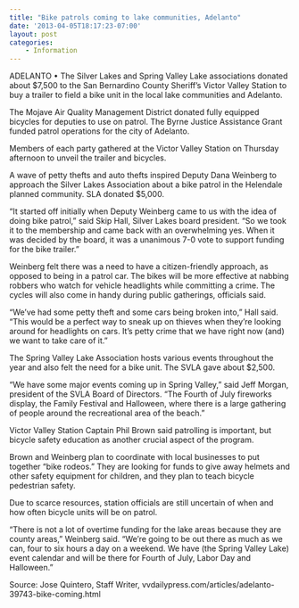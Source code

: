 ```yaml
---
title: "Bike patrols coming to lake communities, Adelanto"
date: '2013-04-05T18:17:23-07:00'
layout: post
categories:
    - Information
---
```


ADELANTO • The Silver Lakes and Spring Valley Lake associations donated about $7,500 to the San Bernardino County Sheriff’s Victor Valley Station to buy a trailer to field a bike unit in the local lake communities and Adelanto.  
  
The Mojave Air Quality Management District donated fully equipped bicycles for deputies to use on patrol. The Byrne Justice Assistance Grant funded patrol operations for the city of Adelanto.

Members of each party gathered at the Victor Valley Station on Thursday afternoon to unveil the trailer and bicycles.

A wave of petty thefts and auto thefts inspired Deputy Dana Weinberg to approach the Silver Lakes Association about a bike patrol in the Helendale planned community. SLA donated $5,000.

“It started off initially when Deputy Weinberg came to us with the idea of doing bike patrol,” said Skip Hall, Silver Lakes board president. “So we took it to the membership and came back with an overwhelming yes. When it was decided by the board, it was a unanimous 7-0 vote to support funding for the bike trailer.”

Weinberg felt there was a need to have a citizen-friendly approach, as opposed to being in a patrol car. The bikes will be more effective at nabbing robbers who watch for vehicle headlights while committing a crime. The cycles will also come in handy during public gatherings, officials said.

“We’ve had some petty theft and some cars being broken into,” Hall said. “This would be a perfect way to sneak up on thieves when they’re looking around for headlights on cars. It’s petty crime that we have right now (and) we want to take care of it.”

The Spring Valley Lake Association hosts various events throughout the year and also felt the need for a bike unit. The SVLA gave about $2,500.

“We have some major events coming up in Spring Valley,” said Jeff Morgan, president of the SVLA Board of Directors. “The Fourth of July fireworks display, the Family Festival and Halloween, where there is a large gathering of people around the recreational area of the beach.”

Victor Valley Station Captain Phil Brown said patrolling is important, but bicycle safety education as another crucial aspect of the program.

Brown and Weinberg plan to coordinate with local businesses to put together “bike rodeos.” They are looking for funds to give away helmets and other safety equipment for children, and they plan to teach bicycle pedestrian safety.

Due to scarce resources, station officials are still uncertain of when and how often bicycle units will be on patrol.

“There is not a lot of overtime funding for the lake areas because they are county areas,” Weinberg said. “We’re going to be out there as much as we can, four to six hours a day on a weekend. We have (the Spring Valley Lake) event calendar and will be there for Fourth of July, Labor Day and Halloween.”

Source: Jose Quintero, Staff Writer, vvdailypress.com/articles/adelanto-39743-bike-coming.html
